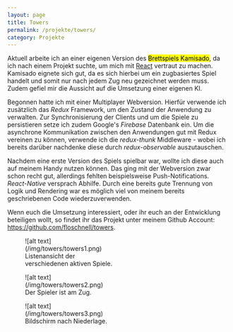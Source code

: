 ```yaml
---
layout: page
title: Towers
permalink: /projekte/towers/
category: Projekte
---
```


Aktuell arbeite ich an einer eigenen Version des <mark>Brettspiels Kamisado</mark>, da ich nach einem Projekt suchte, um mich mit [React](https://facebook.github.io/react/) vertraut zu machen. Kamisado eignete sich gut, da es sich hierbei um ein zugbasiertes Spiel handelt und somit nur nach jedem Zug neu gezeichnet werden muss. Zudem gefiel mir die Aussicht auf die Umsetzung einer eigenen KI.

Begonnen hatte ich mit einer Multiplayer Webversion. Hierfür verwende ich zusätzlich das *Redux* Framework, um den Zustand der Anwendung zu verwalten. Zur Synchronisierung der Clients und um die Spiele zu persistieren setze ich zudem Google's *Firebase* Datenbank ein. Um die asynchrone Kommunikation zwischen den Anwendungen gut mit Redux vereinen zu können, verwende ich die *redux-thunk* Middleware - wobei ich bereits darüber nachdenke diese durch *redux-observable* auszutauschen.

Nachdem eine erste Version des Spiels spielbar war, wollte ich diese auch auf meinem Handy nutzen können. Das ging mit der Webversion zwar schon recht gut, allerdings fehlten beispielsweise Push-Notifications. *React-Native* versprach Abhilfe. Durch eine bereits gute Trennung von Logik und Rendering war es möglich viel von meinem bereits geschriebenen Code wiederzuverwenden.

Wenn euch die Umsetzung interessiert, oder ihr euch an der Entwicklung beteiligen wollt, so findet ihr das Projekt unter meinem Github Account: https://github.com/floschnell/towers.

<div class="catalog" markdown="1">

<figure markdown="1" style="max-width:200px">
![alt text](/img/towers/towers1.png)
<figcaption>Listenansicht der verschiedenen aktiven Spiele.</figcaption>
</figure>

<figure markdown="1" style="max-width:200px">
![alt text](/img/towers/towers2.png)
<figcaption>Der Spieler ist am Zug.</figcaption>
</figure>

<figure markdown="1" style="max-width:200px">
![alt text](/img/towers/towers3.png)
<figcaption>Bildschirm nach Niederlage.</figcaption>
</figure>

</div>